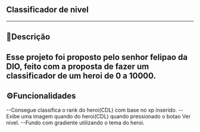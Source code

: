 ## Classificador de nivel
---
## 📌Descrição

Esse projeto foi proposto pelo senhor felipao da DIO, feito com a proposta de fazer um classificador de um heroi de 0 a 10000.
---
## ⚙️Funcionalidades

--Consegue classifica o rank do heroi(CDL) com base no xp inserido.
--Exibe uma imagem quando do heroi(CDL) quando pressionado o botao Ver nivel.
--Fundo com gradiente utilizando o tema do heroi.
